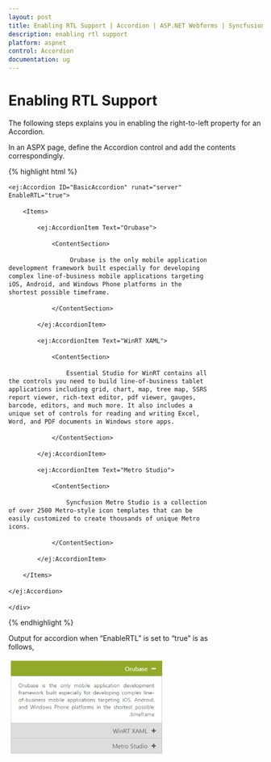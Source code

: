```yaml
---
layout: post
title: Enabling RTL Support | Accordion | ASP.NET Webforms | Syncfusion
description: enabling rtl support
platform: aspnet
control: Accordion 
documentation: ug
---
```


# Enabling RTL Support

The following steps explains you in enabling the right-to-left property for an Accordion.

In an ASPX page, define the Accordion control and add the contents correspondingly.

{% highlight html %}



<div style="width: 400px;">

    <ej:Accordion ID="BasicAccordion" runat="server" EnableRTL="true">

        <Items>

            <ej:AccordionItem Text="Orubase">

                <ContentSection>

                     Orubase is the only mobile application development framework built especially for developing complex line-of-business mobile applications targeting iOS, Android, and Windows Phone platforms in the shortest possible timeframe. 

                </ContentSection>

            </ej:AccordionItem>

            <ej:AccordionItem Text="WinRT XAML">

                <ContentSection>

                    Essential Studio for WinRT contains all the controls you need to build line-of-business tablet applications including grid, chart, map, tree map, SSRS report viewer, rich-text editor, pdf viewer, gauges, barcode, editors, and much more. It also includes a unique set of controls for reading and writing Excel, Word, and PDF documents in Windows store apps.

                </ContentSection>

            </ej:AccordionItem>

            <ej:AccordionItem Text="Metro Studio">

                <ContentSection>

                    Syncfusion Metro Studio is a collection of over 2500 Metro-style icon templates that can be easily customized to create thousands of unique Metro icons. 

                </ContentSection>

            </ej:AccordionItem>

        </Items>

    </ej:Accordion>

    </div>



{% endhighlight %}



Output for accordion when “EnableRTL” is set to “true” is as follows,



 ![](Enabling-RTL-Support_images/Enabling-RTL-Support_img1.png) 



